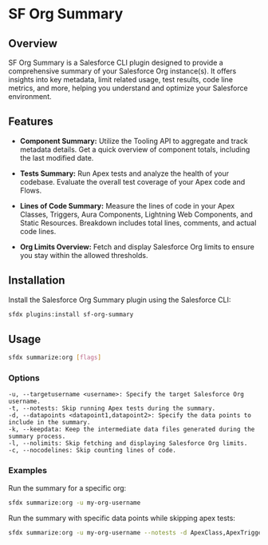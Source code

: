 # SF Org Summary

## Overview
SF Org Summary is a Salesforce CLI plugin designed to provide a comprehensive summary of your Salesforce Org instance(s). It offers insights into key metadata, limit related usage, test results, code line metrics, and more, helping you understand and optimize your Salesforce environment.

## Features

- **Component Summary:** Utilize the Tooling API to aggregate and track metadata details. Get a quick overview of component totals, including the last modified date.

- **Tests Summary:** Run Apex tests and analyze the health of your codebase. Evaluate the overall test coverage of your Apex code and Flows.

- **Lines of Code Summary:** Measure the lines of code in your Apex Classes, Triggers, Aura Components, Lightning Web Components, and Static Resources. Breakdown includes total lines, comments, and actual code lines.

- **Org Limits Overview:** Fetch and display Salesforce Org limits to ensure you stay within the allowed thresholds.

## Installation

Install the Salesforce Org Summary plugin using the Salesforce CLI:

```bash
sfdx plugins:install sf-org-summary
```

## Usage

```bash
sfdx summarize:org [flags]
```

### Options

    -u, --targetusername <username>: Specify the target Salesforce Org username.
    -t, --notests: Skip running Apex tests during the summary.
    -d, --datapoints <datapoint1,datapoint2>: Specify the data points to include in the summary.
    -k, --keepdata: Keep the intermediate data files generated during the summary process.
    -l, --nolimits: Skip fetching and displaying Salesforce Org limits.
    -c, --nocodelines: Skip counting lines of code.

### Examples

Run the summary for a specific org:
```bash
sfdx summarize:org -u my-org-username
```
Run the summary with specific data points while skipping apex tests:
```bash
sfdx summarize:org -u my-org-username --notests -d ApexClass,ApexTrigger,LightningComponentBundle
```